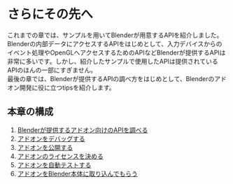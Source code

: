 <div id="ch_title_img_4"></div>

<div id="ch_title_text"></div>

# さらにその先へ

<div id="ch_body"></div>

これまでの章では、サンプルを用いてBlenderが用意するAPIを紹介しました。  
Blenderの内部データにアクセスするAPIをはじめとして、入力デバイスからのイベント処理やOpenGLへアクセスするためのAPIなどBlenderが提供するAPIは非常に多いです。しかし、紹介したサンプルで使用したAPIは提供されているAPIのほんの一部にすぎません。  
最後の章では、Blenderが提供するAPIの調べ方をはじめとして、Blenderのアドオン開発に役に立つtipsを紹介します。


<div id="ch_toc_title"></div>

## 本章の構成

<div id="ch_toc"></div>

1. [Blenderが提供するアドオン向けのAPIを調べる](01_Research_official_Blender_API_for_Add-on.md)
2. [アドオンをデバッグする](02_Debug_Add-on.md)
3. [アドオンを公開する](03_Publish_your_Add-on.md)
4. [アドオンのライセンスを決める](04_Determine_License_of_Add-on.md)
5. [アドオンを自動テストする](05_Test_Add-on_Automatically.md)
6. [アドオンをBlender本体に取り込んでもらう](06_Commit_your_Add-on_to_Blender.md)

